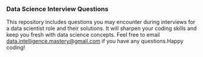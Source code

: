 ### Data Science Interview Questions

This repository includes questions you may encounter during interviews for a data scientist role and their solutions. It will sharpen your coding skills and keep you fresh with data science concepts. Feel free to email data.intelligence.mastery@gmail.com if you have any questions.Happy coding!
